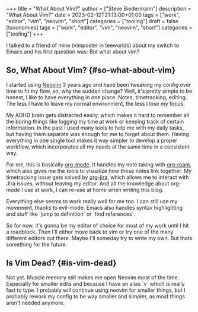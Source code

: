 +++
title = "What About Vim?"
author = ["Steve Biedermann"]
description = "What About Vim?"
date = 2023-02-12T21:13:00+01:00
tags = ["work", "editor", "vim", "neovim", "short"]
categories = ["tooling"]
draft = false
[taxonomies]
  tags = ["work", "editor", "vim", "neovim", "short"]
  categories = ["tooling"]
+++

I talked to a friend of mine (vimposter in teeworlds) about my switch to Emacs and his first question was: But what about vim?


## So, What About Vim? {#so-what-about-vim}

I started using [Neovim](https://neovim.io/) 3 years ago and have been tweaking my config over time to fit my flow, so, why the sudden change?
Well, it's pretty simple to be honest, I like to have everything in one place. Notes, timetracking, editing. The less I have to leave my normal environment,
the less I lose my focus.

My ADHD brain gets distracted easily, which makes it hard to remember all the boring things like logging my time at work or keeping track of certain information.
In the past I used many tools to help me with my daily tasks, but having them separate was enough for me to forget about them. Having everything in one single
tool makes it way simpler to develop a proper workflow, which incorporates all my needs at the same time in a consistent way.

For me, this is basically [org-mode](https://orgmode.org/). It handles my note taking with [org-roam](https://www.orgroam.com/), which also gives me the tools to visualize how those notes link together.
My timetracking issue gets solved by [org-jira](https://github.com/ahungry/org-jira), which allows me to interact with Jira issues, without leaving my editor. And all the knowledge about org-mode I
use at work, I can re-use at home when writing this blog.

Everything else seems to work really well for me too. I can still use my movement, thanks to evil-mode.
Emacs also handles syntax highlighting and stuff like \`jump to definition\` or \`find references\`.

So for now, it's gonna be my editor of choice for most of my work until I hit a roadblock. Then I'll either move back to vim or try one of the many different
editors out there. Maybe I'll someday try to write my own. But thats something for the future.


## Is Vim Dead? {#is-vim-dead}

Not yet. Muscle memory still makes me open Neovim most of the time. Especially for smaller edits and because I have an alias \`v\` which is really fast to type.
I probably will continue using neovim for smaller things, but I probably rework my config to be way smaller and simpler, as most things aren't needed anymore.